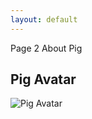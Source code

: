 ```yaml
---
layout: default
---
```

Page 2 About Pig
## Pig Avatar
    
   ![Pig Avatar](https://media.istockphoto.com/id/1332238480/vector/cute-pig-take-a-bath-cartoon-icon-illustration.jpg?s=612x612&w=0&k=20&c=rO-QCy6jtQ9X9gZPjR0ZjMPT_oDNfYUN71pNDi-JyMA=) 


